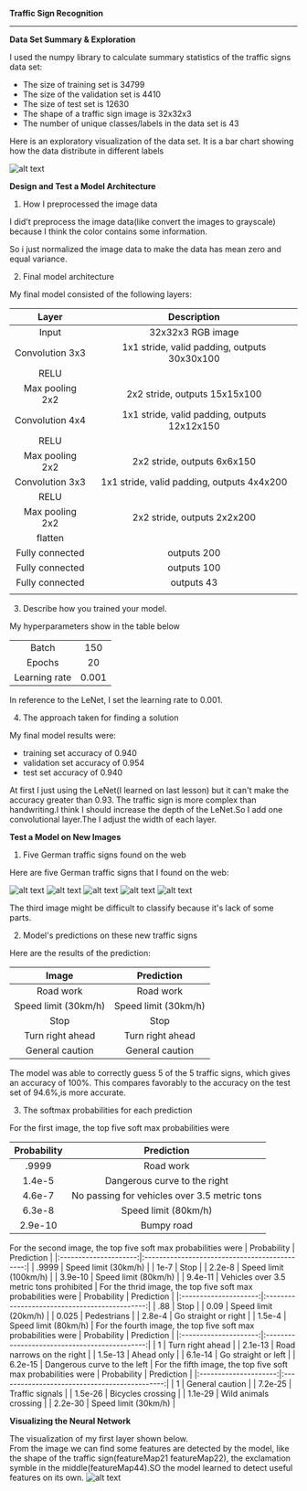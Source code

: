 **Traffic Sign Recognition** 


---



[//]: # (Image References)

[image1]: ./images/bar.png "bar chart"
[image2]: ./images/1_.jpg 
[image3]: ./images/2_.jpg
[image4]: ./images/3_.jpg
[image5]: ./images/4_.jpg
[image6]: ./images/5_.jpg
[image7]: ./images/view.png "conv1 visualization"


**Data Set Summary & Exploration**


I used the numpy library to calculate summary statistics of the traffic
signs data set:

* The size of training set is 34799
* The size of the validation set is 4410
* The size of test set is 12630
* The shape of a traffic sign image is 32x32x3
* The number of unique classes/labels in the data set is 43


Here is an exploratory visualization of the data set. It is a bar chart showing how the data distribute in different labels

![alt text][image1]

**Design and Test a Model Architecture**

1. How I preprocessed the image data  

I did't preprocess the image data(like convert the images to grayscale) because I think the color contains some information.  

So i just normalized the image data to make
the data has mean zero and equal variance.





2. Final model architecture

My final model consisted of the following layers:

| Layer         		|     Description	        					| 
|:---------------------:|:---------------------------------------------:| 
| Input         		| 32x32x3 RGB image   							| 
| Convolution 3x3    	| 1x1 stride, valid padding, outputs 30x30x100 	|
| RELU					|												|
| Max pooling 2x2	   	| 2x2 stride,  outputs 15x15x100 				|
| Convolution 4x4    	| 1x1 stride, valid padding, outputs 12x12x150 	|
| RELU					|												|
| Max pooling 2x2	    | 2x2 stride,  outputs 6x6x150 		    	    |
| Convolution 3x3    	| 1x1 stride, valid padding, outputs 4x4x200 	|
| RELU					|												|
| Max pooling 2x2	    | 2x2 stride,  outputs 2x2x200 		    	    |
| flatten				|												|
| Fully connected		| outputs 200        							|
| Fully connected		| outputs 100        							|
| Fully connected		| outputs 43        							|
|||
 


3. Describe how you trained your model.  

My hyperparameters show in the table below  

|                       |                                               |  
|:---------------------:|:---------------------------------------------:| 
|Batch                  |150                                            |  
|Epochs                 |20                                             |  
|Learning rate          |0.001                                          |  

In reference to the LeNet, I set the learning rate to 0.001.  


4. The approach taken for finding a solution  

My final model results were:
* training set accuracy of 0.940
* validation set accuracy of 0.954 
* test set accuracy of 0.940

At first I just using the LeNet(I learned on last lesson) but it can't make the accuracy greater than 0.93.
The traffic sign is more complex than handwriting.I think I should increase the depth of the LeNet.So I add one convolutional layer.The I adjust the width of each layer.

 

**Test a Model on New Images**

1. Five German traffic signs found on the web  

Here are five German traffic signs that I found on the web:

![alt text][image2] ![alt text][image3] ![alt text][image4] 
![alt text][image5] ![alt text][image6]

The third image might be difficult to classify because it's lack of some parts.

2. Model's predictions on these new traffic signs 

Here are the results of the prediction:

| Image			        |     Prediction	        					| 
|:---------------------:|:---------------------------------------------:| 
| Road work      		| Road work   									| 
| Speed limit (30km/h)	| Speed limit (30km/h) 							|
| Stop					| Stop											|
| Turn right ahead	    | Turn right ahead					 		    |
| General caution		| General caution      							|

The model was able to correctly guess 5 of the 5 traffic signs, which gives an accuracy of 100%. This compares favorably to the accuracy on the test set of 94.6%,is more accurate.

3. The softmax probabilities for each prediction  

For the first image, the top five soft max probabilities were

| Probability         	|     Prediction	        					| 
|:---------------------:|:---------------------------------------------:| 
| .9999         		| Road work   									| 
| 1.4e-5     			| Dangerous curve to the right				    |
| 4.6e-7				| No passing for vehicles over 3.5 metric tons	|
| 6.3e-8	      		| Speed limit (80km/h)          	            |
| 2.9e-10				| Bumpy road						            |


For the second image, the top five soft max probabilities were
| Probability         	|     Prediction	        					| 
|:---------------------:|:---------------------------------------------:| 
| .9999         		| Speed limit (30km/h)   						| 
| 1e-7     				| Stop										    |
| 2.2e-8				| Speed limit (100km/h)					        |
| 3.9e-10	      		| Speed limit (80km/h) 				            |
| 9.4e-11			    | Vehicles over 3.5 metric tons prohibited      |
For the thrid image, the top five soft max probabilities were
| Probability         	|     Prediction	        					| 
|:---------------------:|:---------------------------------------------:| 
| .88         			| Stop   									    | 
| 0.09     				| Speed limit (20km/h)				            |
| 0.025					| Pedestrians									|
| 2.8e-4	      		| Go straight or right	 				        |
| 1.5e-4			    | Speed limit (80km/h)				            |
For the fourth image, the top five soft max probabilities were
| Probability         	|     Prediction	        					| 
|:---------------------:|:---------------------------------------------:| 
| 1         			| Turn right ahead   							| 
| 2.1e-13     			| Road narrows on the right 			       	|
| 1.5e-13				| Ahead only									|
| 6.1e-14	      		| Go straight or left    				        |
| 6.2e-15				| Dangerous curve to the left		            |
For the fifth image, the top five soft max probabilities were
| Probability         	|     Prediction	        					| 
|:---------------------:|:---------------------------------------------:| 
| 1         			| General caution   							| 
| 7.2e-25     			| Traffic signals							    |
| 1.5e-26				| Bicycles crossing								|
| 1.1e-29	      		| Wild animals crossing	 				        |
| 2.2e-30				| Speed limit (30km/h)      		            |

 **Visualizing the Neural Network**  

The visualization of my first layer shown below.  
From the image we can find some features are detected by the model, like the shape of the traffic sign(featureMap21 featureMap22), the exclamation symble in the middle(featureMap44).SO the model learned to detect useful features on its own.
![alt text][image7]

